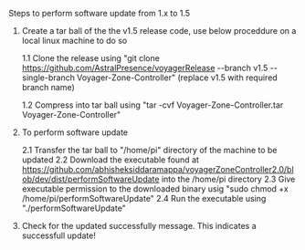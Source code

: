 Steps to perform software update from 1.x to 1.5


1. Create a tar ball of the the v1.5 release code, use below proceddure on a local linux machine to do so

    1.1 Clone the release using "git clone https://github.com/AstralPresence/voyagerRelease --branch v1.5 --single-branch Voyager-Zone-Controller"
        (replace v1.5 with required branch name)
    
    1.2 Compress into tar ball using "tar -cvf Voyager-Zone-Controller.tar Voyager-Zone-Controller"
    
    
2. To perform software update
  
    2.1 Transfer the tar ball to "/home/pi" directory of the machine to be updated 
    2.2 Download the executable found at https://github.com/abhisheksiddaramappa/voyagerZoneController2.0/blob/dev/dist/performSoftwareUpdate into the /home/pi directory
    2.3 Give executable permission to the downloaded binary usig "sudo chmod +x /home/pi/performSoftwareUpdate"
    2.4 Run the executable using "./performSoftwareUpdate"
    
3. Check for the updated successfully message. This indicates a successfull update!
